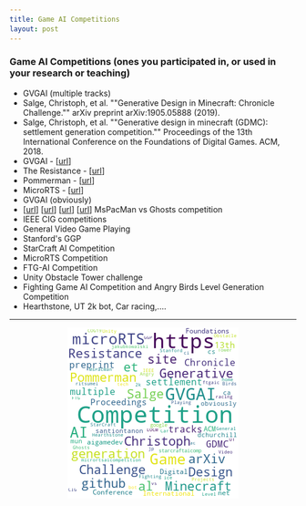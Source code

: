 ```yaml
---
title: Game AI Competitions 
layout: post
---
```


### Game AI Competitions (ones you participated in, or used in your research or teaching)

* GVGAI (multiple tracks)
* Salge, Christoph, et al. ""Generative Design in Minecraft: Chronicle Challenge."" arXiv preprint arXiv:1905.05888 (2019).
* Salge, Christoph, et al. ""Generative design in minecraft (GDMC): settlement generation competition."" Proceedings of the 13th International Conference on the Foundations of Digital Games. ACM, 2018.
* GVGAI - [<a href='http://www.gvgai.net/'>url</a>]
* The Resistance - [<a href='https://github.com/aigamedev/resistance'>url</a>]
* Pommerman - [<a href='https://www.pommerman.com/'>url</a>]
* MicroRTS - [<a href='https://github.com/santiontanon/microrts'>url</a>]
* GVGAI (obviously)
* [<A href='https://www.cs.mun.ca/~dchurchill/starcraftaicomp/'>url</a>] [<a href='https://sites.google.com/site/micrortsaicompetition/home'>url</a>] [<a href='https://jakubkowalski.tech/Projects/LOCM/COG19/'>url</a>] [<a href='http://www.ice.ci.ritsumei.ac.jp/~ftgaic/'>url</a>] MsPacMan vs Ghosts competition
* IEEE CIG competitions
* General Video Game Playing
* Stanford's GGP
* StarCraft AI Competition
* MicroRTS Competition
* FTG-AI Competition
* Unity Obstacle Tower challenge
* Fighting Game AI Competition and Angry Birds Level Generation Competition
* Hearthstone, UT 2k bot, Car racing,....

<hr><center><img src='assets/png/q10-wordcloud.png' /></center>